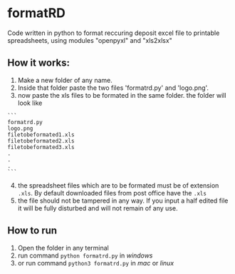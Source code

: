 # formatRD
Code written in python to format reccuring deposit excel file to printable spreadsheets, using modules "openpyxl" and "xls2xlsx"

## How it works:
  1. Make a new folder of any name.
  2. Inside that folder paste the two files 'formatrd.py' and 'logo.png'.
  3. now paste the xls files to be formated in the same folder.
    the folder will look like
    
    ```
    formatrd.py
    logo.png
    filetobeformated1.xls
    filetobeformated2.xls
    filetobeformated3.xls
    .
    .
    .
    ```
    
  4. the spreadsheet files which are to be formated must be of extension `.xls`. By default downloaded files from post office have the `.xls`
  5. the file should not be tampered in any way. If you input a half edited file it will be fully disturbed and will not remain of any use.

## How to run

1. Open the folder in any terminal
2. run command `python formatrd.py` in *windows*
3. or run command `python3 formatrd.py` in *mac* or *linux*

